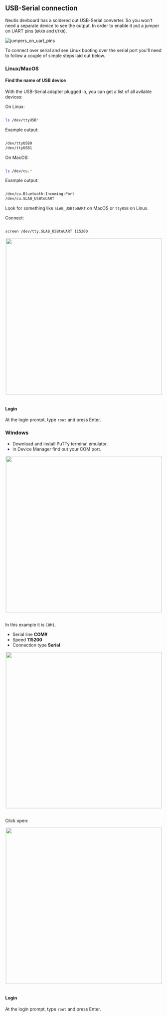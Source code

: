 ## USB-Serial connection

Neutis devboard has a soldered out USB-Serial converter. So you won't need a separate device to see the output.
In order to enable it put a jumper on UART pins (`URX0` and `UTX0`).

![jumpers_on_uart_pins](../../img/connectivity/jumpers_on_uart_pins.png)

To connect over serial and see Linux booting over the serial port you'll need to follow a couple of simple steps laid out below.

### Linux/MacOS

#### Find the name of USB device

With the USB-Serial adapter plugged in, you can get a list of all avilable devices:

On Linux:

```bash

ls /dev/ttyUSB*

```

Example output:

```bash

/dev/ttyUSB0
/dev/ttyUSB1

```

On MacOS:

```bash

ls /dev/cu.*

```

Example output:

```bash

/dev/cu.Bluetooth-Incoming-Port
/dev/cu.SLAB_USBtoUART

```

Look for something like `SLAB_USBtoUART` on MacOS or `ttyUSB` on Linux.

Connect:

```bash

screen /dev/tty.SLAB_USBtoUART 115200

```

<div style="text-align: center;"><img src="../../img/connectivity/login_linux_macos.png" style="width: 500px;"></div><br>

#### Login

At the login prompt, type ```root``` and press Enter.

### Windows

- Download and install PuTTy terminal emulator.
- in Device Manager find out your COM port.

<div style="text-align: center;"><img src="../../img/connectivity/device_manager_windows.png" style="width: 500px;"></div><br>

In this example it is ```COM1```.

- Serial line __COM#__
- Speed __115200__
- Connection type __Serial__

<div style="text-align: center;"><img src="../../img/connectivity/putty_settings.png" style="width: 500px;"></div><br>

Click open:

<div style="text-align: center;"><img src="../../img/connectivity/login_putty.png" style="width: 500px;"></div><br>

#### Login

At the login prompt, type ```root``` and press Enter.

